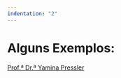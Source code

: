 ```yaml
---
indentation: "2"
---
```



# Alguns Exemplos:

[Prof.ª Dr.ª Yamina Pressler](https://yaminapressler.com/Website/about+me/about)
